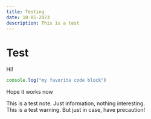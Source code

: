```yaml
---
title: Testing
date: 10-05-2023
description: This is a test
---
```


# Test
Hi! 
```js
console.log("my favorite code block")
```
Hope it works now

<div class="info">
  This is a test note. Just information, nothing interesting. 
</div>

<div class="warn">
  This is a test warning. But just in case, have precaution!
</div>
